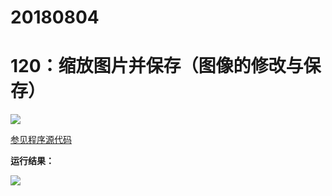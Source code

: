 # 20180804

# 120：缩放图片并保存（图像的修改与保存）

<img src="http://image.renkaigis.com/keepcoding/2018080401.png">

<a href="https://github.com/renkaigis/KeepCoding/tree/master/2018/08/04" target="_blank">参见程序源代码</a>

**运行结果：**

<img src="http://image.renkaigis.com/keepcoding/2018080402.png">
